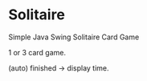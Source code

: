 # Solitaire
Simple Java Swing Solitaire Card Game

1 or 3 card game.

(auto) finished -> display time.

